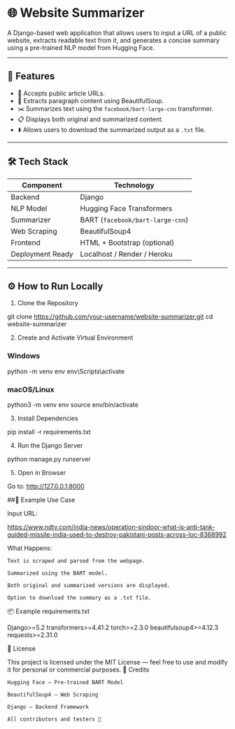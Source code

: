 # 🌐 Website Summarizer

A Django-based web application that allows users to input a URL of a public website, extracts readable text from it, and generates a concise summary using a pre-trained NLP model from Hugging Face.

---

## 🚀 Features

- 🔗 Accepts public article URLs.
- 🧠 Extracts paragraph content using BeautifulSoup.
- ✂️ Summarizes text using the `facebook/bart-large-cnn` transformer.
- 📋 Displays both original and summarized content.
- ⬇️ Allows users to download the summarized output as a `.txt` file.

---

## 🛠️ Tech Stack

| Component       | Technology                  |
|----------------|----------------------------- |
| Backend         | Django                      |
| NLP Model       | Hugging Face Transformers   |
| Summarizer      | BART (`facebook/bart-large-cnn`) |
| Web Scraping    | BeautifulSoup4              |
| Frontend        | HTML + Bootstrap (optional) |
| Deployment Ready| Localhost / Render / Heroku |

---

## ⚙️ How to Run Locally
1. Clone the Repository

git clone https://github.com/your-username/website-summarizer.git
cd website-summarizer

2. Create and Activate Virtual Environment

### Windows
python -m venv env
env\Scripts\activate

### macOS/Linux
python3 -m venv env
source env/bin/activate

3. Install Dependencies

pip install -r requirements.txt

4. Run the Django Server

python manage.py runserver

5. Open in Browser

Go to: http://127.0.0.1:8000

##📝 Example Use Case

Input URL:

https://www.ndtv.com/india-news/operation-sindoor-what-is-anti-tank-guided-missile-india-used-to-destroy-pakistani-posts-across-loc-8368992

What Happens:

    Text is scraped and parsed from the webpage.

    Summarized using the BART model.

    Both original and summarized versions are displayed.

    Option to download the summary as a .txt file.

📦 Example requirements.txt

Django>=5.2
transformers>=4.41.2
torch>=2.3.0
beautifulsoup4>=4.12.3
requests>=2.31.0

📄 License

This project is licensed under the MIT License — feel free to use and modify it for personal or commercial purposes.
🙌 Credits

    Hugging Face — Pre-trained BART Model

    BeautifulSoup4 — Web Scraping

    Django — Backend Framework

    All contributors and testers 🙏




